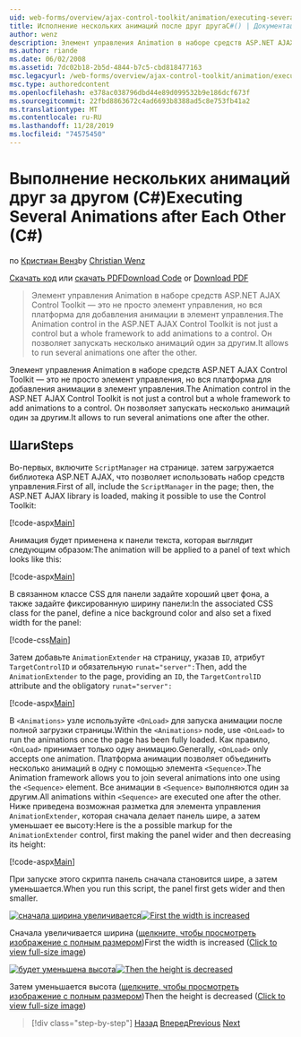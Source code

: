 ```yaml
---
uid: web-forms/overview/ajax-control-toolkit/animation/executing-several-animations-after-each-other-cs
title: Исполнение нескольких анимаций после друг другаC#() | Документация Майкрософт
author: wenz
description: Элемент управления Animation в наборе средств ASP.NET AJAX Control Toolkit — это не просто элемент управления, но вся платформа для добавления анимации в элемент управления. Он позволяет запускать серьезность...
ms.author: riande
ms.date: 06/02/2008
ms.assetid: 7dc02b18-2b5d-4844-b7c5-cbd818477163
msc.legacyurl: /web-forms/overview/ajax-control-toolkit/animation/executing-several-animations-after-each-other-cs
msc.type: authoredcontent
ms.openlocfilehash: e378ac038796dbd44e89d099532b9e186dcf673f
ms.sourcegitcommit: 22fbd8863672c4ad6693b8388ad5c8e753fb41a2
ms.translationtype: MT
ms.contentlocale: ru-RU
ms.lasthandoff: 11/28/2019
ms.locfileid: "74575450"
---
```

# <a name="executing-several-animations-after-each-other-c"></a><span data-ttu-id="4a8ff-104">Выполнение нескольких анимаций друг за другом (C#)</span><span class="sxs-lookup"><span data-stu-id="4a8ff-104">Executing Several Animations after Each Other (C#)</span></span>

<span data-ttu-id="4a8ff-105">по [Кристиан Венз](https://github.com/wenz)</span><span class="sxs-lookup"><span data-stu-id="4a8ff-105">by [Christian Wenz](https://github.com/wenz)</span></span>

<span data-ttu-id="4a8ff-106">[Скачать код](https://download.microsoft.com/download/f/9/a/f9a26acd-8df4-4484-8a18-199e4598f411/Animation3.cs.zip) или [скачать PDF](https://download.microsoft.com/download/6/7/1/6718d452-ff89-4d3f-a90e-c74ec2d636a3/animation3CS.pdf)</span><span class="sxs-lookup"><span data-stu-id="4a8ff-106">[Download Code](https://download.microsoft.com/download/f/9/a/f9a26acd-8df4-4484-8a18-199e4598f411/Animation3.cs.zip) or [Download PDF](https://download.microsoft.com/download/6/7/1/6718d452-ff89-4d3f-a90e-c74ec2d636a3/animation3CS.pdf)</span></span>

> <span data-ttu-id="4a8ff-107">Элемент управления Animation в наборе средств ASP.NET AJAX Control Toolkit — это не просто элемент управления, но вся платформа для добавления анимации в элемент управления.</span><span class="sxs-lookup"><span data-stu-id="4a8ff-107">The Animation control in the ASP.NET AJAX Control Toolkit is not just a control but a whole framework to add animations to a control.</span></span> <span data-ttu-id="4a8ff-108">Он позволяет запускать несколько анимаций один за другим.</span><span class="sxs-lookup"><span data-stu-id="4a8ff-108">It allows to run several animations one after the other.</span></span>

<span data-ttu-id="4a8ff-109">Элемент управления Animation в наборе средств ASP.NET AJAX Control Toolkit — это не просто элемент управления, но вся платформа для добавления анимации в элемент управления.</span><span class="sxs-lookup"><span data-stu-id="4a8ff-109">The Animation control in the ASP.NET AJAX Control Toolkit is not just a control but a whole framework to add animations to a control.</span></span> <span data-ttu-id="4a8ff-110">Он позволяет запускать несколько анимаций один за другим.</span><span class="sxs-lookup"><span data-stu-id="4a8ff-110">It allows to run several animations one after the other.</span></span>

## <a name="steps"></a><span data-ttu-id="4a8ff-111">Шаги</span><span class="sxs-lookup"><span data-stu-id="4a8ff-111">Steps</span></span>

<span data-ttu-id="4a8ff-112">Во-первых, включите `ScriptManager` на странице. затем загружается библиотека ASP.NET AJAX, что позволяет использовать набор средств управления.</span><span class="sxs-lookup"><span data-stu-id="4a8ff-112">First of all, include the `ScriptManager` in the page; then, the ASP.NET AJAX library is loaded, making it possible to use the Control Toolkit:</span></span>

[!code-aspx[Main](executing-several-animations-after-each-other-cs/samples/sample1.aspx)]

<span data-ttu-id="4a8ff-113">Анимация будет применена к панели текста, которая выглядит следующим образом:</span><span class="sxs-lookup"><span data-stu-id="4a8ff-113">The animation will be applied to a panel of text which looks like this:</span></span>

[!code-aspx[Main](executing-several-animations-after-each-other-cs/samples/sample2.aspx)]

<span data-ttu-id="4a8ff-114">В связанном классе CSS для панели задайте хороший цвет фона, а также задайте фиксированную ширину панели:</span><span class="sxs-lookup"><span data-stu-id="4a8ff-114">In the associated CSS class for the panel, define a nice background color and also set a fixed width for the panel:</span></span>

[!code-css[Main](executing-several-animations-after-each-other-cs/samples/sample3.css)]

<span data-ttu-id="4a8ff-115">Затем добавьте `AnimationExtender` на страницу, указав `ID`, атрибут `TargetControlID` и обязательную `runat="server":`</span><span class="sxs-lookup"><span data-stu-id="4a8ff-115">Then, add the `AnimationExtender` to the page, providing an `ID`, the `TargetControlID` attribute and the obligatory `runat="server":`</span></span>

[!code-aspx[Main](executing-several-animations-after-each-other-cs/samples/sample4.aspx)]

<span data-ttu-id="4a8ff-116">В `<Animations>` узле используйте `<OnLoad>` для запуска анимации после полной загрузки страницы.</span><span class="sxs-lookup"><span data-stu-id="4a8ff-116">Within the `<Animations>` node, use `<OnLoad>` to run the animations once the page has been fully loaded.</span></span> <span data-ttu-id="4a8ff-117">Как правило, `<OnLoad>` принимает только одну анимацию.</span><span class="sxs-lookup"><span data-stu-id="4a8ff-117">Generally, `<OnLoad>` only accepts one animation.</span></span> <span data-ttu-id="4a8ff-118">Платформа анимации позволяет объединить несколько анимаций в одну с помощью элемента `<Sequence>`.</span><span class="sxs-lookup"><span data-stu-id="4a8ff-118">The Animation framework allows you to join several animations into one using the `<Sequence>` element.</span></span> <span data-ttu-id="4a8ff-119">Все анимации в `<Sequence>` выполняются один за другим.</span><span class="sxs-lookup"><span data-stu-id="4a8ff-119">All animations within `<Sequence>` are executed one after the other.</span></span> <span data-ttu-id="4a8ff-120">Ниже приведена возможная разметка для элемента управления `AnimationExtender`, которая сначала делает панель шире, а затем уменьшает ее высоту:</span><span class="sxs-lookup"><span data-stu-id="4a8ff-120">Here is the a possible markup for the `AnimationExtender` control, first making the panel wider and then decreasing its height:</span></span>

[!code-aspx[Main](executing-several-animations-after-each-other-cs/samples/sample5.aspx)]

<span data-ttu-id="4a8ff-121">При запуске этого скрипта панель сначала становится шире, а затем уменьшается.</span><span class="sxs-lookup"><span data-stu-id="4a8ff-121">When you run this script, the panel first gets wider and then smaller.</span></span>

<span data-ttu-id="4a8ff-122">[![сначала ширина увеличивается](executing-several-animations-after-each-other-cs/_static/image2.png)](executing-several-animations-after-each-other-cs/_static/image1.png)</span><span class="sxs-lookup"><span data-stu-id="4a8ff-122">[![First the width is increased](executing-several-animations-after-each-other-cs/_static/image2.png)](executing-several-animations-after-each-other-cs/_static/image1.png)</span></span>

<span data-ttu-id="4a8ff-123">Сначала увеличивается ширина ([щелкните, чтобы просмотреть изображение с полным размером](executing-several-animations-after-each-other-cs/_static/image3.png))</span><span class="sxs-lookup"><span data-stu-id="4a8ff-123">First the width is increased ([Click to view full-size image](executing-several-animations-after-each-other-cs/_static/image3.png))</span></span>

<span data-ttu-id="4a8ff-124">[![будет уменьшена высота](executing-several-animations-after-each-other-cs/_static/image5.png)](executing-several-animations-after-each-other-cs/_static/image4.png)</span><span class="sxs-lookup"><span data-stu-id="4a8ff-124">[![Then the height is decreased](executing-several-animations-after-each-other-cs/_static/image5.png)](executing-several-animations-after-each-other-cs/_static/image4.png)</span></span>

<span data-ttu-id="4a8ff-125">Затем уменьшается высота ([щелкните, чтобы просмотреть изображение с полным размером](executing-several-animations-after-each-other-cs/_static/image6.png))</span><span class="sxs-lookup"><span data-stu-id="4a8ff-125">Then the height is decreased ([Click to view full-size image](executing-several-animations-after-each-other-cs/_static/image6.png))</span></span>

> [!div class="step-by-step"]
> <span data-ttu-id="4a8ff-126">[Назад](executing-several-animations-at-the-same-time-cs.md)
> [Вперед](animation-depending-on-a-condition-cs.md)</span><span class="sxs-lookup"><span data-stu-id="4a8ff-126">[Previous](executing-several-animations-at-the-same-time-cs.md)
[Next](animation-depending-on-a-condition-cs.md)</span></span>
